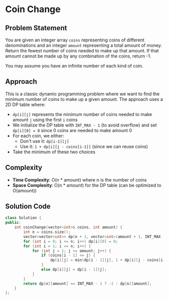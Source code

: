 # Coin Change 

## Problem Statement
You are given an integer array `coins` representing coins of different denominations and an integer `amount` representing a total amount of money. Return the fewest number of coins needed to make up that amount. If that amount cannot be made up by any combination of the coins, return -1. 

You may assume you have an infinite number of each kind of coin.

## Approach
This is a classic dynamic programming problem where we want to find the minimum number of coins to make up a given amount. The approach uses a 2D DP table where:
- `dp[i][j]` represents the minimum number of coins needed to make amount `j` using the first `i` coins
- We initialize the DP table with `INT_MAX - 1` (to avoid overflow) and set `dp[i][0] = 0` since 0 coins are needed to make amount 0
- For each coin, we either:
  - Don't use it: `dp[i-1][j]`
  - Use it: `1 + dp[i][j - coins[i-1]]` (since we can reuse coins)
- Take the minimum of these two choices

## Complexity
- **Time Complexity**: O(n * amount) where n is the number of coins
- **Space Complexity**: O(n * amount) for the DP table (can be optimized to O(amount))

## Solution Code
```cpp
class Solution {
public:
    int coinChange(vector<int>& coins, int amount) {
        int n = coins.size();
        vector<vector<int>> dp(n + 1, vector<int>(amount + 1, INT_MAX - 1));
        for (int i = 0; i <= n; i++) dp[i][0] = 0;
        for (int i = 1; i <= n; i++) {
            for (int j = 1; j <= amount; j++) {
                if (coins[i - 1] <= j) {
                    dp[i][j] = min(dp[i - 1][j], 1 + dp[i][j - coins[i - 1]]);
                }
                else dp[i][j] = dp[i - 1][j];
            }
        }
        return dp[n][amount] == INT_MAX - 1 ? -1 : dp[n][amount];
    }
};
